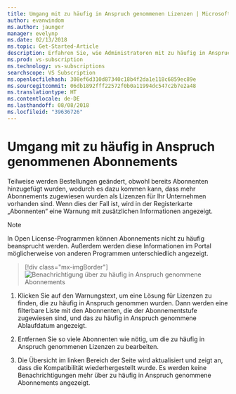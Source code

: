 ```yaml
---
title: Umgang mit zu häufig in Anspruch genommenen Lizenzen | Microsoft-Dokumentation
author: evanwindom
ms.author: jaunger
manager: evelynp
ms.date: 02/13/2018
ms.topic: Get-Started-Article
description: Erfahren Sie, wie Administratoren mit zu häufig in Anspruch genommenen Abonnements umgehen.
ms.prod: vs-subscription
ms.technology: vs-subscriptions
searchscope: VS Subscription
ms.openlocfilehash: 308ef6d310d87340c18b4f2da1e118c6859ec89e
ms.sourcegitcommit: 06db1892fff22572f0b0a11994dc547c2b7e2a48
ms.translationtype: HT
ms.contentlocale: de-DE
ms.lasthandoff: 08/08/2018
ms.locfileid: "39636726"
---
```

# <a name="handling-over-claimed-subscriptions"></a>Umgang mit zu häufig in Anspruch genommenen Abonnements

Teilweise werden Bestellungen geändert, obwohl bereits Abonnenten hinzugefügt wurden, wodurch es dazu kommen kann, dass mehr Abonnements zugewiesen wurden als Lizenzen für Ihr Unternehmen vorhanden sind. Wenn dies der Fall ist, wird in der Registerkarte „Abonnenten“ eine Warnung mit zusätzlichen Informationen angezeigt. 

> [!NOTE] 
> In Open License-Programmen können Abonnements nicht zu häufig beansprucht werden.  Außerdem werden diese Informationen im Portal möglicherweise von anderen Programmen unterschiedlich angezeigt. 

> [!div class="mx-imgBorder"]
> ![Benachrichtigung über zu häufig in Anspruch genommene Abonnements](_img\over-claimed\over-claimed-alert.png)


1.  Klicken Sie auf den Warnungstext, um eine Lösung für Lizenzen zu finden, die zu häufig in Anspruch genommen wurden. Dann werden eine filterbare Liste mit den Abonnenten, die der Abonnementstufe zugewiesen sind, und das zu häufig in Anspruch genommene Ablaufdatum angezeigt. 

2.  Entfernen Sie so viele Abonnenten wie nötig, um die zu häufig in Anspruch genommenen Lizenzen zu bearbeiten. 

3.  Die Übersicht im linken Bereich der Seite wird aktualisiert und zeigt an, dass die Kompatibilität wiederhergestellt wurde. Es werden keine Benachrichtigungen mehr über zu häufig in Anspruch genommene Abonnements angezeigt. 
